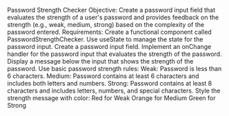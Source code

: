 Password Strength Checker
Objective:
Create a password input field that evaluates the strength of a user's password and provides feedback on the strength (e.g., weak, medium, strong) based on the complexity of the password entered.
Requirements:
Create a functional component called PasswordStrengthChecker.
Use useState to manage the state for the password input.
Create a password input field.
Implement an onChange handler for the password input that evaluates the strength of the password.
Display a message below the input that shows the strength of the password.
Use basic password strength rules:
Weak: Password is less than 6 characters.
Medium: Password contains at least 6 characters and includes both letters and numbers.
Strong: Password contains at least 8 characters and includes letters, numbers, and special characters.
Style the strength message with color:
Red for Weak
Orange for Medium
Green for Strong